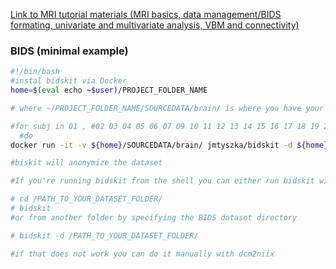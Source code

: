 [Link to MRI tutorial materials (MRI basics, data management/BIDS formating, univariate and multivariate analysis, VBM and connectivity)](https://drive.switch.ch/index.php/s/OsNWFebnmE8u6jn)

### BIDS (minimal example)
```bash
#!/bin/bash
#instal bidskit via Docker
home=$(eval echo ~$user)/PROJECT_FOLDER_NAME

# where ~/PROJECT_FOLDER_NAME/SOURCEDATA/brain/ is where you have your raw dicom files

#for subj in 01 , #02 03 04 05 06 07 09 10 11 12 13 14 15 16 17 18 19 20 21 22 23 24 25 26
  #do
docker run -it -v ${home}/SOURCEDATA/brain/ jmtyszka/bidskit -d ${home}

#biskit will anonymize the dataset

#If you're running bidskit from the shell you can either run bidskit without arguments from within the dataset root

# cd /PATH_TO_YOUR_DATASET_FOLDER/
# bidskit
#or from another folder by specifying the BIDS dataset directory

# bidskit -d /PATH_TO_YOUR_DATASET_FOLDER/

#if that does not work you can do it manually with dcm2niix
```
